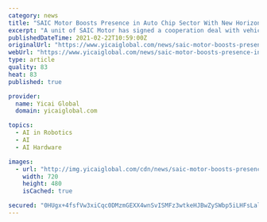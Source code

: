 ```yaml
---
category: news
title: "SAIC Motor Boosts Presence in Auto Chip Sector With New Horizon Robotics Deal"
excerpt: "A unit of SAIC Motor has signed a cooperation deal with vehicle chip unicorn Horizon Robotics to address the scarcity of semiconductors the Chinese carmaker has been facing amid a global shortage of the key component,"
publishedDateTime: 2021-02-22T10:59:00Z
originalUrl: "https://www.yicaiglobal.com/news/saic-motor-boosts-presence-in-auto-chip-sector-with-new-horizon-robotics-deal"
webUrl: "https://www.yicaiglobal.com/news/saic-motor-boosts-presence-in-auto-chip-sector-with-new-horizon-robotics-deal"
type: article
quality: 83
heat: 83
published: true

provider:
  name: Yicai Global
  domain: yicaiglobal.com

topics:
  - AI in Robotics
  - AI
  - AI Hardware

images:
  - url: "http://img.yicaiglobal.com/cdn/news/saic-motor-boosts-presence-in-auto-chip-sector-with-new-horizon-robotics-deal/11561475324248064.jpg"
    width: 720
    height: 480
    isCached: true

secured: "0HUgx+4fsfVw3xiCqc0DMzmGEXX4wnSvISMFz3wtkeHJBwZySWbp5iLHFsLaldgRpmarATXnv0tTVjdEP4lgMDT9+k0n9RQVssCMICbOH+6Wk0fpoktPazbbVmccA0cCTdokX8YegoEX69bQP8P09roDMSNmipO6+gFY3tprr0mD3laCnUi1vgQgbeLTgdHfzTGCz7qWBbyg6uqM/vWdecPJqgSCRkoiD5r7tfovq4mVJ+HPq1i8oExYK8a7evkYpVACDUr/FwJK8Fsx4PznUmemTQk/mPvOII4MMQtvZsspHCBopdQefpM8ff3lpt2u0eSAIDnaRVxHTx6fjXqrMa9vyx+pGTCAAgP37THKYbM=;64j0Iz3hSJSwD4wZGVPaWw=="
---
```


